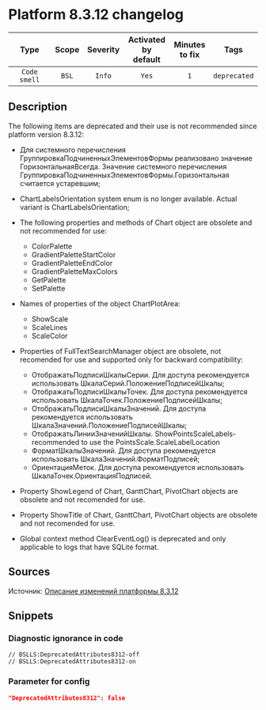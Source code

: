 # Platform 8.3.12 changelog

 |     Type     | Scope | Severity | Activated<br>by default | Minutes<br>to fix |     Tags     |
 |:------------:|:-----:|:--------:|:-----------------------------:|:-----------------------:|:------------:|
 | `Code smell` | `BSL` |  `Info`  |             `Yes`             |           `1`           | `deprecated` | 

<!-- Блоки выше заполняются автоматически, не трогать -->
## Description
<!-- Описание диагностики заполняется вручную. Необходимо понятным языком описать смысл и схему работу -->
The following items are deprecated and their use is not recommended since platform version 8.3.12:
* Для системного перечисления ГруппировкаПодчиненныхЭлементовФормы реализовано значение ГоризонтальнаяВсегда. Значение системного перечисления ГруппировкаПодчиненныхЭлементовФормы.Горизонтальная считается устаревшим;
* ChartLabelsOrientation system enum is no longer available. Actual variant is ChartLabelsOrientation;
* The following properties and methods of Chart object are obsolete and not recommended for use:
   * ColorPalette
   * GradientPaletteStartColor
   * GradientPaletteEndColor
   * GradientPaletteMaxColors
   * GetPalette
   * SetPalette
* Names of properties of the object ChartPlotArea:
   * ShowScale
   * ScaleLines
   * ScaleColor
* Properties of FullTextSearchManager object are obsolete, not recomended for use and supported only for backward compatibility:

   * ОтображатьПодписиШкалыСерии. Для доступа рекомендуется использовать ШкалаСерий.ПоложениеПодписейШкалы;
   * ОтображатьПодписиШкалыТочек. Для доступа рекомендуется использовать ШкалаТочек.ПоложениеПодписейШкалы;
   * ОтображатьПодписиШкалыЗначений. Для доступа рекомендуется использовать ШкалаЗначений.ПоложениеПодписейШкалы;
   * ОтображатьЛинииЗначенийШкалы. ShowPointsScaleLabels- recommended to use the PointsScale.ScaleLabelLocation
   * ФорматШкалыЗначений. Для доступа рекомендуется использовать ШкалаЗначений.ФорматПодписей;
   * ОриентацияМеток. Для доступа рекомендуется использовать ШкалаТочек.ОриентацияПодписей.
* Property ShowLegend of Chart, GanttChart, PivotChart objects are obsolete and not recomended for use.
* Property ShowTitle of Chart, GanttChart, PivotChart objects are obsolete and not recomended for use.
* Global context method ClearEventLog() is deprecated and only applicable to logs that have SQLite format.

## Sources
<!-- Необходимо указывать ссылки на все источники, из которых почерпнута информация для создания диагностики -->

Источник: [Описание изменений платформы 8.3.12](https://dl04.1c.ru/content/Platform/8_3_12_1714/1cv8upd_8_3_12_1714.htm)

## Snippets

<!-- Блоки ниже заполняются автоматически, не трогать -->
### Diagnostic ignorance in code

```bsl
// BSLLS:DeprecatedAttributes8312-off
// BSLLS:DeprecatedAttributes8312-on
```

### Parameter for config

```json
"DeprecatedAttributes8312": false
```
